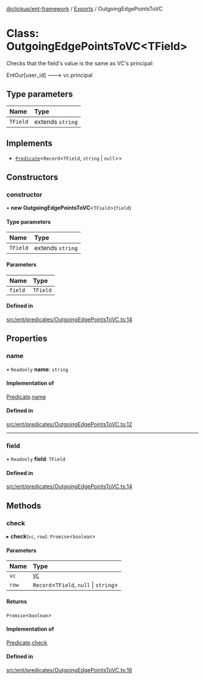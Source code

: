 [@clickup/ent-framework](../README.md) / [Exports](../modules.md) / OutgoingEdgePointsToVC

# Class: OutgoingEdgePointsToVC<TField\>

Checks that the field's value is the same as VC's principal:

EntOur[user_id] ---> vc.principal

## Type parameters

| Name | Type |
| :------ | :------ |
| `TField` | extends `string` |

## Implements

- [`Predicate`](../interfaces/Predicate.md)<`Record`<`TField`, `string` \| ``null``\>\>

## Constructors

### constructor

• **new OutgoingEdgePointsToVC**<`TField`\>(`field`)

#### Type parameters

| Name | Type |
| :------ | :------ |
| `TField` | extends `string` |

#### Parameters

| Name | Type |
| :------ | :------ |
| `field` | `TField` |

#### Defined in

[src/ent/predicates/OutgoingEdgePointsToVC.ts:14](https://github.com/clickup/ent-framework/blob/master/src/ent/predicates/OutgoingEdgePointsToVC.ts#L14)

## Properties

### name

• `Readonly` **name**: `string`

#### Implementation of

[Predicate](../interfaces/Predicate.md).[name](../interfaces/Predicate.md#name)

#### Defined in

[src/ent/predicates/OutgoingEdgePointsToVC.ts:12](https://github.com/clickup/ent-framework/blob/master/src/ent/predicates/OutgoingEdgePointsToVC.ts#L12)

___

### field

• `Readonly` **field**: `TField`

#### Defined in

[src/ent/predicates/OutgoingEdgePointsToVC.ts:14](https://github.com/clickup/ent-framework/blob/master/src/ent/predicates/OutgoingEdgePointsToVC.ts#L14)

## Methods

### check

▸ **check**(`vc`, `row`): `Promise`<`boolean`\>

#### Parameters

| Name | Type |
| :------ | :------ |
| `vc` | [`VC`](VC.md) |
| `row` | `Record`<`TField`, ``null`` \| `string`\> |

#### Returns

`Promise`<`boolean`\>

#### Implementation of

[Predicate](../interfaces/Predicate.md).[check](../interfaces/Predicate.md#check)

#### Defined in

[src/ent/predicates/OutgoingEdgePointsToVC.ts:16](https://github.com/clickup/ent-framework/blob/master/src/ent/predicates/OutgoingEdgePointsToVC.ts#L16)
